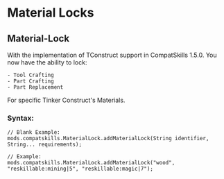 # Material Locks

## Material-Lock

With the implementation of TConstruct support in CompatSkills 1.5.0. You now have the ability to lock:

    - Tool Crafting
    - Part Crafting
    - Part Replacement
    

For specific Tinker Construct's Materials.

### Syntax:

    // Blank Example:
    mods.compatskills.MaterialLock.addMaterialLock(String identifier, String... requirements);
    
    // Example:
    mods.compatskills.MaterialLock.addMaterialLock("wood", "reskillable:mining|5", "reskillable:magic|7");